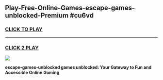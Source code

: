 
## Play-Free-Online-Games-escape-games-unblocked-Premium #cu6vd
<h3>
<a href="https://premium.freeplayer.one?title=escape-games-unblocked&ref=8M">CLICK TO PLAY</a></h3>
<hr>

<h3>
<a href="https://premium.freeplayer.one?title=escape-games-unblocked&ref=8M">CLICK 2 PLAY</a>
  
</h3>

<a href="https://premium.freeplayer.one?title=escape-games-unblocked&ref=8M"><img src="https://clearcache.store/games.png"></a>


**escape-games-unblocked games unblocked: Your Gateway to Fun and Accessible Online Gaming**
